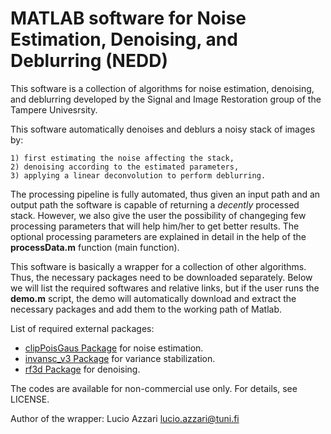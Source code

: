 # MATLAB software for Noise Estimation, Denoising, and Deblurring (NEDD)

This software is a collection of algorithms for noise estimation, denoising, and deblurring developed by the Signal and Image Restoration group of the Tampere Univesrsity.

This software automatically denoises and deblurs a noisy stack of images by:
    
    1) first estimating the noise affecting the stack,
    2) denoising according to the estimated parameters,
    3) applying a linear deconvolution to perform deblurring.

The processing pipeline is fully automated, thus given an input path and an output path the software is capable of returning a _decently_ processed stack. However, we also give the user the possibility of changeging few processing parameters that will help him/her to get better results. The optional processing parameters are explained in detail in the help of the **processData.m** function (main function).

This software is basically a wrapper for a collection of other algorithms. Thus, the necessary packages need to be downloaded separately. Below we will list the required softwares and relative links, but if the user runs the **demo.m** script, the demo will automatically download and extract the necessary packages and add them to the working path of Matlab.

List of required external packages:
* [clipPoisGaus Package](https://webpages.tuni.fi/foi/ClipPoisGaus_stdEst2D_v232.zip) for noise estimation.
* [invansc_v3 Package](https://webpages.tuni.fi/foi/invansc/invansc_v3.zip) for variance stabilization.
* [rf3d Package](https://webpages.tuni.fi/foi/GCF-BM3D/RF3D_v1p1p1.zip) for denoising.

The codes are available for non-commercial use only. For details, see LICENSE.

Author of the wrapper: Lucio Azzari [lucio.azzari@tuni.fi](lucio.azzari@tuni.fi)
